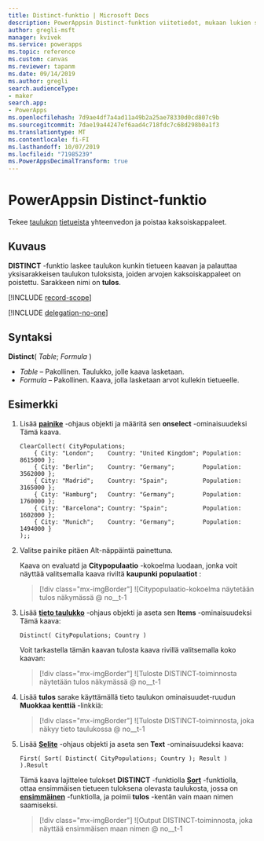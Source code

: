 ```yaml
---
title: Distinct-funktio | Microsoft Docs
description: PowerAppsin Distinct-funktion viitetiedot, mukaan lukien syntaksi ja esimerkkejä
author: gregli-msft
manager: kvivek
ms.service: powerapps
ms.topic: reference
ms.custom: canvas
ms.reviewer: tapanm
ms.date: 09/14/2019
ms.author: gregli
search.audienceType:
- maker
search.app:
- PowerApps
ms.openlocfilehash: 7d9ae4df7a4ad11a49b2a25ae78330d0cd807c9b
ms.sourcegitcommit: 7dae19a44247ef6aad4c718fdc7c68d298b0a1f3
ms.translationtype: MT
ms.contentlocale: fi-FI
ms.lasthandoff: 10/07/2019
ms.locfileid: "71985239"
ms.PowerAppsDecimalTransform: true
---
```

# <a name="distinct-function-in-powerapps"></a>PowerAppsin Distinct-funktio
Tekee [taulukon](../working-with-tables.md#records) [tietueista](../working-with-tables.md) yhteenvedon ja poistaa kaksoiskappaleet.

## <a name="description"></a>Kuvaus
**DISTINCT** -funktio laskee taulukon kunkin tietueen kaavan ja palauttaa yksisarakkeisen taulukon tuloksista, joiden arvojen kaksoiskappaleet on poistettu.  Sarakkeen nimi on **tulos**.  

[!INCLUDE [record-scope](../../../includes/record-scope.md)]

[!INCLUDE [delegation-no-one](../../../includes/delegation-no-one.md)]

## <a name="syntax"></a>Syntaksi
**Distinct**( *Table*; *Formula* )

* *Table* – Pakollinen.  Taulukko, jolle kaava lasketaan.
* *Formula* – Pakollinen.  Kaava, jolla lasketaan arvot kullekin tietueelle.

## <a name="example"></a>Esimerkki

1. Lisää [**painike**](../controls/control-button.md) -ohjaus objekti ja määritä sen **onselect** -ominaisuudeksi Tämä kaava.

    ```powerapps-comma
    ClearCollect( CityPopulations;
        { City: "London";    Country: "United Kingdom"; Population: 8615000 };
        { City: "Berlin";    Country: "Germany";        Population: 3562000 };
        { City: "Madrid";    Country: "Spain";          Population: 3165000 };
        { City: "Hamburg";   Country: "Germany";        Population: 1760000 };
        { City: "Barcelona"; Country: "Spain";          Population: 1602000 };
        { City: "Munich";    Country: "Germany";        Population: 1494000 }
    );;
    ```

1. Valitse painike pitäen Alt-näppäintä painettuna.

    Kaava on evaluatd ja **Citypopulaatio** -kokoelma luodaan, jonka voit näyttää valitsemalla kaava riviltä **kaupunki populaatiot** :

    > [!div class="mx-imgBorder"]
    > ![Citypopulaatio-kokoelma näytetään tulos näkymässä @ no__t-1

1. Lisää [**tieto taulukko**](../controls/control-data-table.md) -ohjaus objekti ja aseta sen **Items** -ominaisuudeksi Tämä kaava:

    ```powerapps-comma
    Distinct( CityPopulations; Country )
    ```

    Voit tarkastella tämän kaavan tulosta kaava rivillä valitsemalla koko kaavan:

    > [!div class="mx-imgBorder"]
    > ![Tuloste DISTINCT-toiminnosta näytetään tulos näkymässä @ no__t-1

1. Lisää **tulos** sarake käyttämällä tieto taulukon ominaisuudet-ruudun **Muokkaa kenttiä** -linkkiä:

    > [!div class="mx-imgBorder"]
    > ![Tuloste DISTINCT-toiminnosta, joka näkyy tieto taulukossa @ no__t-1

1. Lisää [**Selite**](../controls/control-text-box.md) -ohjaus objekti ja aseta sen **Text** -ominaisuudeksi kaava:

    ```powerapps-comma
    First( Sort( Distinct( CityPopulations; Country ); Result ) ).Result
    ```

    Tämä kaava lajittelee tulokset **DISTINCT** -funktiolla [**Sort**](function-sort.md) -funktiolla, ottaa ensimmäisen tietueen tuloksena olevasta taulukosta, jossa on [**ensimmäinen**](function-first-last.md) -funktiolla, ja poimii **tulos** -kentän vain maan nimen saamiseksi.

    > [!div class="mx-imgBorder"]
    > ![Output DISTINCT-toiminnosta, joka näyttää ensimmäisen maan nimen @ no__t-1

     
